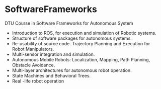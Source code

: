 # SoftwareFrameworks
DTU Course in Software Frameworks for Autonomous System

- Introduction to ROS, for execution and simulation of Robotic systems. 
- Structure of software packages for autonomous systems. 
- Re-usability of source code. Trajectory Planning and Execution for Robot Manipulators. 
- Multi-sensor integration and simulation. 
- Autonomous Mobile Robots: Localization, Mapping, Path Planning, Obstacle Avoidance. 
- Multi-layer architectures for autonomous robot operation. 
- State Machines and Behavioral Trees. 
- Real -life robot operation 
